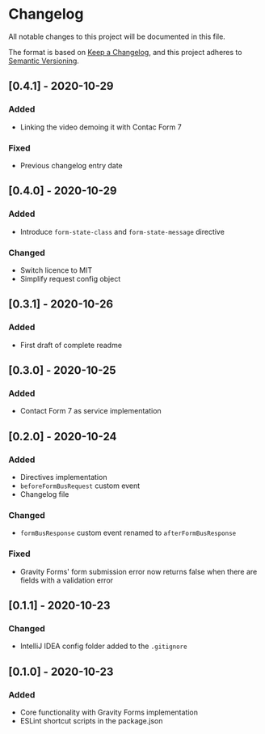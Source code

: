 # Changelog
All notable changes to this project will be documented in this file.

The format is based on [Keep a Changelog](https://keepachangelog.com/en/1.0.0/), and this project adheres to [Semantic Versioning](https://semver.org/spec/v2.0.0.html).

## [0.4.1] - 2020-10-29
### Added
- Linking the video demoing it with Contac Form 7

### Fixed
- Previous changelog entry date

## [0.4.0] - 2020-10-29
### Added
- Introduce `form-state-class` and `form-state-message` directive

### Changed
- Switch licence to MIT
- Simplify request config object

## [0.3.1] - 2020-10-26
### Added
- First draft of complete readme

## [0.3.0] - 2020-10-25
### Added
- Contact Form 7 as service implementation

## [0.2.0] - 2020-10-24
### Added
- Directives implementation
- `beforeFormBusRequest` custom event
- Changelog file

### Changed
- `formBusResponse` custom event renamed to `afterFormBusResponse`

### Fixed
- Gravity Forms' form submission error now returns false when there are fields with a validation error

## [0.1.1] - 2020-10-23
### Changed
- IntelliJ IDEA config folder added to the `.gitignore`

## [0.1.0] - 2020-10-23
### Added
- Core functionality with Gravity Forms implementation
- ESLint shortcut scripts in the package.json

